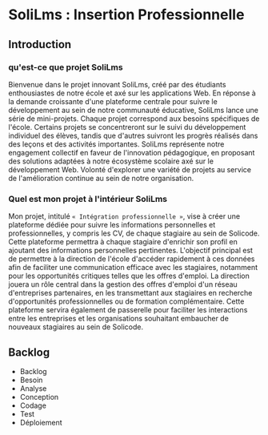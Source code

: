 # SoliLms : Insertion Professionnelle
## Introduction

### qu'est-ce que projet SoliLms
Bienvenue dans le projet innovant SoliLms, créé par des étudiants enthousiastes de notre école et axé sur les applications Web. En réponse à la demande croissante d'une plateforme centrale pour suivre le développement au sein de notre communauté éducative, SoliLms lance une série de mini-projets. Chaque projet correspond aux besoins spécifiques de l'école. Certains projets se concentreront sur le suivi du développement individuel des élèves, tandis que d'autres suivront les progrès réalisés dans des leçons et des activités importantes. SoliLms représente notre engagement collectif en faveur de l'innovation pédagogique, en proposant des solutions adaptées à notre écosystème scolaire axé sur le développement Web. Volonté d'explorer une variété de projets au service de l'amélioration continue au sein de notre organisation.

### Quel est mon projet à l'intérieur SoliLms
Mon projet, intitulé `« Intégration professionnelle »`, vise à créer une plateforme dédiée pour suivre les informations personnelles et professionnelles, y compris les CV, de chaque stagiaire au sein de Solicode. Cette plateforme permettra à chaque stagiaire d'enrichir son profil en ajoutant des informations personnelles pertinentes. L'objectif principal est de permettre à la direction de l'école d'accéder rapidement à ces données afin de faciliter une communication efficace avec les stagiaires, notamment pour les opportunités critiques telles que les offres d'emploi. La direction jouera un rôle central dans la gestion des offres d'emploi d'un réseau d'entreprises partenaires, en les transmettant aux stagiaires en recherche d'opportunités professionnelles ou de formation complémentaire. Cette plateforme servira également de passerelle pour faciliter les interactions entre les entreprises et les organisations souhaitant embaucher de nouveaux stagiaires au sein de Solicode.

## Backlog
- Backlog
- Besoin
- Analyse
- Conception
- Codage
- Test
- Déploiement